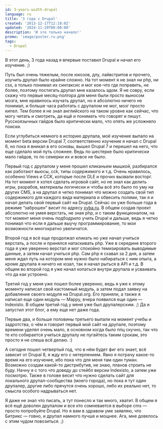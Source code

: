 ```yaml
---
id: 3-years-width-drupal
language: ru
title: '3 года с Drupal'
created: '2013-12-17T12:18:02'
updated: '2024-11-29T00:00:00'
description: 'И это только начало!'
promo: 'image/poster.ru.png'
tags:
  - Drupal
---
```


В этот день, 3 года назад я впервые поставил Drupal и начал его изучение. ;)

Путь был очень тяжелым, после юкозов, длу, лайвстритов и прочего, изучить друпал
было крайне сложно. На тот момент я не знал ни php, ни css, а только понимал их
синтаксис и мог кое-что где поправить, не более, поэтому постигать друпал мне
казалось адом. Я не совру, если скажу что первые месяц-полтора для меня были
просто выносом мозга, мне нравилось изучать друпал, но я абсолютно ничего не
понимал, и больше часа работать с друпалом не мог, мозг просто кипел. Тем более
я не знал английского на таком уровне как сейчас, что могу читать и смотреть, да
ещё и понимать что говорят и пишут. Русскоязычных гайдов было критически мало,
что опять же усложняло поиски.

Если углубиться немного в историю друпала, моё изучение выпало на момент beta
версии Drupal 7, соответственно изучение я начал с Drupal 6, но пока я вникал в
его основы, вышел Drupal 7 и перешел на него, что еще сделало мой путь сложнее.
Ведь по шестерке было критически мало гайдов, то по семерки их и вовсе не было.

Первый год с друпалом у меня прошел кликаньем мышкой, разбирался как работают
вьюсы, cck, типы содержимого и т.д. Очень нравилось, особенно Views и CCK,
которые после DLE и прочих вызвали восторг. На тот момент я хотел сделать
игровой сайт, но не знал как делить игры, разрабов, материалы логически и чтобы
всё это было по уму на других CMS, а на друпал я четко понимал что можно создать
свой тип содержимого для каждого вида материала и обвесить полями, так я и начал
делать свой первый сайт на Drupal. Сейчас он уже больше года в режиме “заброшен”
висит по адресу [<u>xyba.ru</u>](http://xyba.ru). В общем создав проект
абсолютно не умея верстать, не зная php, и с таким функционалом, на тот момент
меня очень подбодрило учить Drupal и дальше, ведь я четко понимал что если я
дальше выучу программирование, то мои возможности многократно увеличатся.

Второй год я всё еще продолжал кликать но уже начал учиться верстать, а после и
принялся натаскивать php. Уже в середине второго года я уже уверенно верстал и
мог спокойно темизировать выводимые данные, а затем начал учиться php. Сам php я
схавал за 2 дня, а затем меня ждал путь на котором мне нужно было набираться с
ним опыта, а кроме друпала я ничего не юзал, так я начал рыться в API и т.д. В
общем во второй год я уже начал копаться внутри друпала и усваивать что да как
устроено.

Третий год у меня уже пошел более уверенно, ведь я уже к этому моменту написал
свой кастомный модуль, а затем подал заявку на добавление своего модуля на
Drupal.org. Его приняли, а также я написал еще один модуль — Mappy, вчера
появился еще один — Indexisto. В общем третий год у меня уже был друпалерским.
;) Да и запустил этот блог, а ему еще нет даже года.

Первые два, и больше половины третьего выпали на момент учебы и задротства, о
чём и говорит первый мой сайт на друпале, поэтому времени уделял очень мало, в
основном когда было ппц скучно, так что те кто собирается учиться друпалу не
пугайтесь таким срокам, это просто я не спеша всё делаю. :)

А сегодня пошел четвертый год, что в нём будет фиг его знает, всё зависит от
Drupal 8, я жду его с нетерпением. Явно я потрачу какое-то время на его
изучение, ибо пока что для меня там один туман. Возможно создам какой-то
дистрибутив, не знаю, планов строить не буду. Начну я с того что доведу до
стейбл версии Indexisto, а затем уже посмотрю. Также в голове весит что нужно
сделать сайт для локального друпал-сообщества (моего города), но пока я тут один
друпалер, другие либо прячутся очень хорошо, либо их реально нет, то смысла
особого надрываться нет.

Я даже не знал что писать, а тут понесло и так много, хватит. В общем я всё ещё
доволен друпалом и все кто сомневается в выборе cms — просто попробуйте Drupal.
Но я вам в здравом уме заявляю, что Битрикс — говно, и друпал намного лучше и
мощнее. Ага, мне довелось с этим чудом повозиться. ;)
